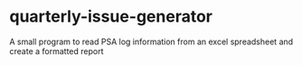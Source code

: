 # quarterly-issue-generator
A small program to read PSA log information from an excel spreadsheet and create a formatted report
